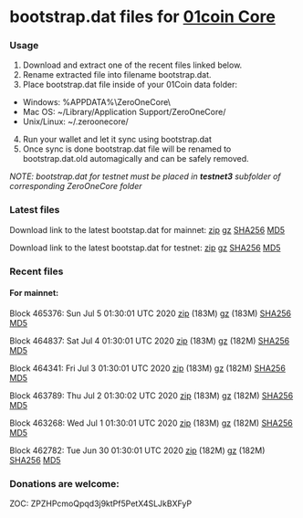 # bootstrap.dat files for [01coin Core](https://01coin.io)

### Usage

1. Download and extract one of the recent files linked below.
2. Rename extracted file into filename bootstrap.dat.
3. Place bootstrap.dat file inside of your 01Coin data folder:
 - Windows: %APPDATA%\ZeroOneCore\
 - Mac OS: ~/Library/Application Support/ZeroOneCore/
 - Unix/Linux: ~/.zeroonecore/
4. Run your wallet and let it sync using bootstrap.dat
5. Once sync is done bootstrap.dat file will be renamed to bootstrap.dat.old automagically and can be safely removed.

_NOTE: bootstrap.dat for testnet must be placed in **testnet3** subfolder of corresponding ZeroOneCore folder_

### Latest files
Download link to the latest bootstap.dat for mainnet: [zip](https://files.01coin.io/mainnet/bootstrap.dat.zip) [gz](https://files.01coin.io/mainnet/bootstrap.dat.tar.gz) [SHA256](https://files.01coin.io/mainnet/sha256.txt) [MD5](https://files.01coin.io/mainnet/md5.txt)

Download link to the latest bootstap.dat for testnet: [zip](https://files.01coin.io/testnet/bootstrap.dat.zip) [gz](https://files.01coin.io/testnet/bootstrap.dat.tar.gz) [SHA256](https://files.01coin.io/testnet/sha256.txt) [MD5](https://files.01coin.io/testnet/md5.txt)

### Recent files

#### For mainnet:

Block 465376: Sun Jul  5 01:30:01 UTC 2020 [zip](https://files.01coin.io/mainnet/2020-07-05/bootstrap.dat.zip) (183M) [gz](https://files.01coin.io/mainnet/2020-07-05/bootstrap.dat.tar.gz) (183M) [SHA256](https://files.01coin.io/mainnet/2020-07-05/sha256.txt) [MD5](https://files.01coin.io/mainnet/2020-07-05/md5.txt)

Block 464837: Sat Jul  4 01:30:01 UTC 2020 [zip](https://files.01coin.io/mainnet/2020-07-04/bootstrap.dat.zip) (183M) [gz](https://files.01coin.io/mainnet/2020-07-04/bootstrap.dat.tar.gz) (182M) [SHA256](https://files.01coin.io/mainnet/2020-07-04/sha256.txt) [MD5](https://files.01coin.io/mainnet/2020-07-04/md5.txt)

Block 464341: Fri Jul  3 01:30:01 UTC 2020 [zip](https://files.01coin.io/mainnet/2020-07-03/bootstrap.dat.zip) (183M) [gz](https://files.01coin.io/mainnet/2020-07-03/bootstrap.dat.tar.gz) (182M) [SHA256](https://files.01coin.io/mainnet/2020-07-03/sha256.txt) [MD5](https://files.01coin.io/mainnet/2020-07-03/md5.txt)

Block 463789: Thu Jul  2 01:30:02 UTC 2020 [zip](https://files.01coin.io/mainnet/2020-07-02/bootstrap.dat.zip) (183M) [gz](https://files.01coin.io/mainnet/2020-07-02/bootstrap.dat.tar.gz) (182M) [SHA256](https://files.01coin.io/mainnet/2020-07-02/sha256.txt) [MD5](https://files.01coin.io/mainnet/2020-07-02/md5.txt)

Block 463268: Wed Jul  1 01:30:01 UTC 2020 [zip](https://files.01coin.io/mainnet/2020-07-01/bootstrap.dat.zip) (183M) [gz](https://files.01coin.io/mainnet/2020-07-01/bootstrap.dat.tar.gz) (182M) [SHA256](https://files.01coin.io/mainnet/2020-07-01/sha256.txt) [MD5](https://files.01coin.io/mainnet/2020-07-01/md5.txt)

Block 462782: Tue Jun 30 01:30:01 UTC 2020 [zip](https://files.01coin.io/mainnet/2020-06-30/bootstrap.dat.zip) (182M) [gz](https://files.01coin.io/mainnet/2020-06-30/bootstrap.dat.tar.gz) (182M) [SHA256](https://files.01coin.io/mainnet/2020-06-30/sha256.txt) [MD5](https://files.01coin.io/mainnet/2020-06-30/md5.txt)


### Donations are welcome:

ZOC: ZPZHPcmoQpqd3j9ktPf5PetX4SLJkBXFyP

